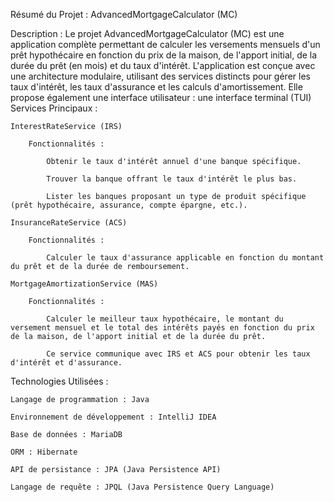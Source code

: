 Résumé du Projet : AdvancedMortgageCalculator (MC)

Description :
Le projet AdvancedMortgageCalculator (MC) est une application complète permettant de calculer les versements mensuels d'un prêt hypothécaire en fonction du prix de la maison, de l'apport initial, de la durée du prêt (en mois) et du taux d'intérêt. L'application est conçue avec une architecture modulaire, utilisant des services distincts pour gérer les taux d'intérêt, les taux d'assurance et les calculs d'amortissement. Elle propose également une interface utilisateur : une interface terminal (TUI) 
Services Principaux :

    InterestRateService (IRS)

        Fonctionnalités :

            Obtenir le taux d'intérêt annuel d'une banque spécifique.

            Trouver la banque offrant le taux d'intérêt le plus bas.

            Lister les banques proposant un type de produit spécifique (prêt hypothécaire, assurance, compte épargne, etc.).

    InsuranceRateService (ACS)

        Fonctionnalités :

            Calculer le taux d'assurance applicable en fonction du montant du prêt et de la durée de remboursement.

    MortgageAmortizationService (MAS)

        Fonctionnalités :

            Calculer le meilleur taux hypothécaire, le montant du versement mensuel et le total des intérêts payés en fonction du prix de la maison, de l'apport initial et de la durée du prêt.

            Ce service communique avec IRS et ACS pour obtenir les taux d'intérêt et d'assurance.
Technologies Utilisées :

    Langage de programmation : Java

    Environnement de développement : IntelliJ IDEA

    Base de données : MariaDB

    ORM : Hibernate

    API de persistance : JPA (Java Persistence API)

    Langage de requête : JPQL (Java Persistence Query Language)
